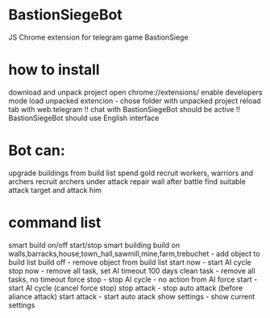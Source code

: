 # BastionSiegeBot
JS Chrome extension for telegram game BastionSiege

# how to install
download and unpack project
open chrome://extensions/
enable developers mode
load unpacked extencion - chose folder with unpacked project
reload tab with web.telegram
!! chat with BastionSiegeBot should be active
!! BastionSiegeBot should use English interface

# Bot can:
upgrade buildings from build list
spend gold
recruit workers, warriors and archers
recruit archers under attack
repair wall after battle
find suitable attack target and attack him

# command list
smart build on/off start/stop smart building
build on  walls,barracks,house,town_hall,sawmill,mine,farm,trebuchet - add object to build list
build off - remove object from build list
start now - start AI cycle
stop now - remove all task, set AI timeout 100 days
clean task - remove all tasks, no timeout
force stop - stop AI cycle - no action from AI
force start - start AI cycle (cancel force stop)
stop attack - stop auto attack (before aliance attack)
start attack - start auto atack
show settings - show current settings
